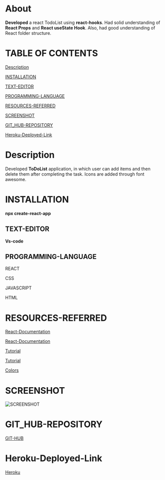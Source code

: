 

# About

**Developed** a react TodoList using **react-hooks**.
Had solid understanding of **React Props** and
**React useState Hook**. Also, had good understanding
of React folder structure.


# TABLE OF CONTENTS
[ Description](#Description)

[INSTALLATION](#INSTALLATION)

[TEXT-EDITOR](#TEXT-EDITOR)

[PROGRAMMING-LANGUAGE](#PROGRAMMING-LANGUAGE)

[RESOURCES-REFERRED](#RESOURCES-REFERRED)

[SCREENSHOT](#SCREENSHOT)

[GIT_HUB-REPOSITORY](#GIT_HUB-REPOSITORY)

[Heroku-Deployed-Link](#GIT_HUB-Deployed-Link)






# Description
Developed **ToDoList** application, in which user 
can add items and then delete them after completing
the task. Icons are added through font awesome.



# INSTALLATION

**npx create-react-app<appname>**



## TEXT-EDITOR
**Vs-code**

## PROGRAMMING-LANGUAGE

REACT

CSS

JAVASCRIPT

HTML 


# RESOURCES-REFERRED

[React-Documentation](https://reactjs.org/docs/hooks-state.html)

[React-Documentation](https://reactjs.org/docs/components-and-props.html)

[Tutorial](https://www.youtube.com/watch?v=EUM78cxo0i8)

[Tutorial](https://www.youtube.com/watch?v=dMH1_YtUTSQ)

[Colors](https://coolors.co/palettes/trending)






# SCREENSHOT
![SCREENSHOT](.png)

# GIT_HUB-REPOSITORY
[GIT-HUB](https://github.com/nehreetkaur/React-calc)

# Heroku-Deployed-Link
[Heroku](https://calc-rectapp.herokuapp.com/)